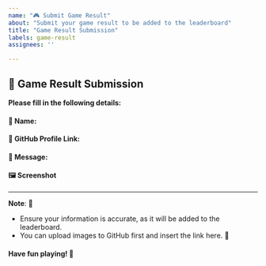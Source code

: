 ```yaml
---
name: "🎮 Submit Game Result"
about: "Submit your game result to be added to the leaderboard"
title: "Game Result Submission"
labels: game-result
assignees: ''

---
```


## 🎉 Game Result Submission

**Please fill in the following details:**

#### 👤 **Name**:  <!-- Enter your name here -->

#### 🔗 **GitHub Profile Link**:  <!-- Enter your GitHub profile link here -->

#### 💬 **Message**: <!-- Add a message about your experience -->

#### 🖼️ **Screenshot**
<!-- Add your screenshot link here -->

---

**Note**: 🎯
- Ensure your information is accurate, as it will be added to the leaderboard.
- You can upload images to GitHub first and insert the link here. 📸

#### Have fun playing! 🎉
